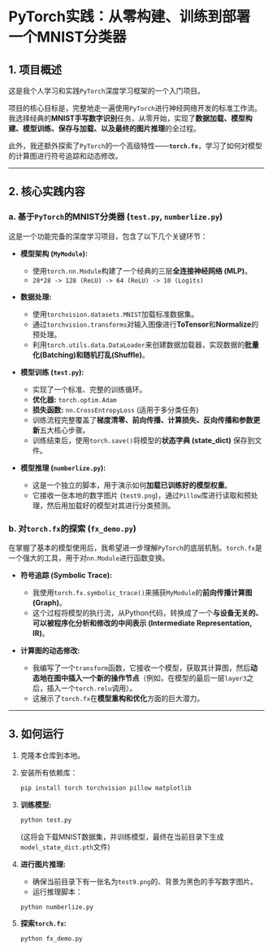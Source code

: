 # PyTorch实践：从零构建、训练到部署一个MNIST分类器

## 1. 项目概述

这是我个人学习和实践`PyTorch`深度学习框架的一个入门项目。

项目的核心目标是，完整地走一遍使用`PyTorch`进行神经网络开发的标准工作流。我选择经典的**MNIST手写数字识别**任务，从零开始，实现了**数据加载、模型构建、模型训练、保存与加载、以及最终的图片推理**的全过程。

此外，我还额外探索了`PyTorch`的一个高级特性——**`torch.fx`**，学习了如何对模型的计算图进行符号追踪和动态修改。

---

## 2. 核心实践内容

### **a. 基于`PyTorch`的MNIST分类器 (`test.py`, `numberlize.py`)**

这是一个功能完备的深度学习项目，包含了以下几个关键环节：

*   **模型架构 (`MyModule`):**
    *   使用`torch.nn.Module`构建了一个经典的三层**全连接神经网络 (MLP)**。
    *   `28*28 -> 128 (ReLU) -> 64 (ReLU) -> 10 (Logits)`

*   **数据处理:**
    *   使用`torchvision.datasets.MNIST`加载标准数据集。
    *   通过`torchvision.transforms`对输入图像进行**ToTensor**和**Normalize**的预处理。
    *   利用`torch.utils.data.DataLoader`来创建数据加载器，实现数据的**批量化(Batching)**和**随机打乱(Shuffle)**。

*   **模型训练 (`test.py`):**
    *   实现了一个标准、完整的训练循环。
    *   **优化器:** `torch.optim.Adam`
    *   **损失函数:** `nn.CrossEntropyLoss` (适用于多分类任务)
    *   训练流程完整覆盖了**梯度清零、前向传播、计算损失、反向传播和参数更新**五大核心步骤。
    *   训练结束后，使用`torch.save()`将模型的**状态字典 (state_dict)** 保存到文件。

*   **模型推理 (`numberlize.py`):**
    *   这是一个独立的脚本，用于演示如何**加载已训练好的模型权重**。
    *   它接收一张本地的数字图片 (`test9.png`)，通过`Pillow`库进行读取和预处理，然后用加载好的模型对其进行分类预测。

### **b. 对`torch.fx`的探索 (`fx_demo.py`)**

在掌握了基本的模型使用后，我希望进一步理解`PyTorch`的底层机制。`torch.fx`是一个强大的工具，用于对`nn.Module`进行函数变换。

*   **符号追踪 (Symbolic Trace):**
    *   我使用`torch.fx.symbolic_trace()`来捕获`MyModule`的**前向传播计算图 (Graph)**。
    *   这个过程将模型的执行流，从Python代码，转换成了一个**与设备无关的、可以被程序化分析和修改的中间表示 (Intermediate Representation, IR)**。

*   **计算图的动态修改:**
    *   我编写了一个`transform`函数，它接收一个模型，获取其计算图，然后**动态地在图中插入一个新的操作节点**（例如，在模型的最后一层`layer3`之后，插入一个`torch.relu`调用）。
    *   这展示了`torch.fx`在**模型重构和优化**方面的巨大潜力。

---

## 3. 如何运行

1.  克隆本仓库到本地。
2.  安装所有依赖库：
    ```bash
    pip install torch torchvision pillow matplotlib
    ```
3.  **训练模型:**
    ```bash
    python test.py
    ```
    (这将会下载MNIST数据集，并训练模型，最终在当前目录下生成`model_state_dict.pth`文件)

4.  **进行图片推理:**
    *   确保当前目录下有一张名为`test9.png`的、背景为黑色的手写数字图片。
    *   运行推理脚本：
    ```bash
    python numberlize.py
    ```
5.  **探索`torch.fx`:**
    ```bash
    python fx_demo.py
    ```
